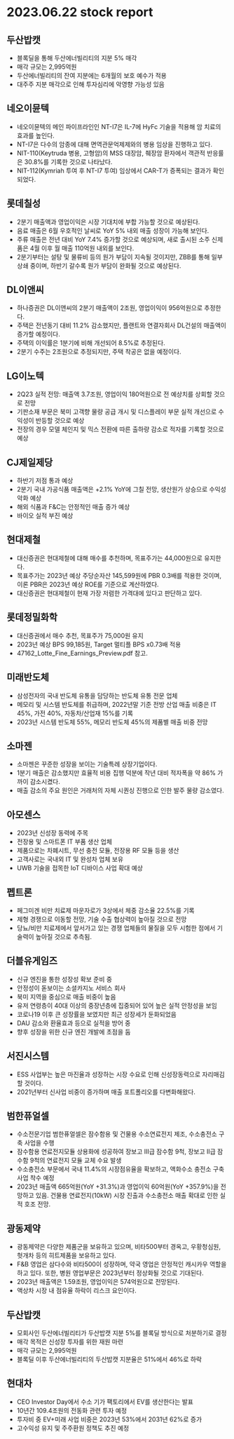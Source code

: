 # 2023.06.22 stock report
## 두산밥캣
- 블록딜을 통해 두산에너빌리티의 지분 5% 매각
- 매각 규모는 2,995억원
- 두산에너빌리티의 잔여 지분에는 6개월의 보호 예수가 적용
- 대주주 지분 매각으로 인해 투자심리에 악영향 가능성 있음
## 네오이뮨텍
- 네오이뮨텍의 메인 파이프라인인 NT-I7은 IL-7에 HyFc 기술을 적용해 암 치료의 효과를 높인다.
- NT-I7은 다수의 암종에 대해 면역관문억제제와의 병용 임상을 진행하고 있다.
- NIT-110(Keytruda 병용, 고형암)의 MSS 대장암, 췌장암 환자에서 객관적 반응률은 30.8%를 기록한 것으로 나타났다.
- NIT-112(Kymriah 투여 후 NT-I7 투여) 임상에서 CAR-T가 증폭되는 결과가 확인되었다.
## 롯데칠성
- 2분기 매출액과 영업이익은 시장 기대치에 부합 가능할 것으로 예상된다.
- 음료 매출은 6월 우호적인 날씨로 YoY 5% 내외 매출 성장이 가능해 보인다.
- 주류 매출은 전년 대비 YoY 7.4% 증가할 것으로 예상되며, 새로 출시된 소주 신제품은 4월 이후 월 매출 110억원 내외를 보인다.
- 2분기부터는 설탕 및 물류비 등의 원가 부담이 지속될 것이지만, ZBB를 통해 일부 상쇄 중이며, 하반기 갈수록 원가 부담이 완화될 것으로 예상된다.
## DL이앤씨
- 하나증권은 DL이앤씨의 2분기 매출액이 2조원, 영업이익이 956억원으로 추정한다.
- 주택은 전년동기 대비 11.2% 감소했지만, 플랜트와 연결자회사 DL건설의 매출액이 증가할 예정이다.
- 주택의 이익률은 1분기에 비해 개선되어 8.5%로 추정된다.
- 2분기 수주는 2조원으로 추정되지만, 주택 착공은 없을 예정이다.
## LG이노텍
- 2Q23 실적 전망: 매출액 3.7조원, 영업이익 180억원으로 전 예상치를 상회할 것으로 전망
- 기판소재 부문은 북미 고객향 물량 공급 개시 및 디스플레이 부문 실적 개선으로 수익성이 반등할 것으로 예상
- 전장의 경우 모델 체인지 및 믹스 전환에 따른 출하량 감소로 적자를 기록할 것으로 예상
## CJ제일제당
- 하반기 저점 통과 예상
- 2분기 국내 가공식품 매출액은 +2.1% YoY에 그칠 전망, 생산원가 상승으로 수익성 악화 예상
- 해외 식품과 F&C는 안정적인 매출 증가 예상
- 바이오 실적 부진 예상
## 현대제철
- 대신증권은 현대제철에 대해 매수를 추천하며, 목표주가는 44,000원으로 유지한다.
- 목표주가는 2023년 예상 주당순자산 145,599원에 PBR 0.3배를 적용한 것이며, 이론 PBR은 2023년 예상 ROE를 기준으로 계산하였다.
- 대신증권은 현대제철이 현재 가장 저렴한 가격대에 있다고 판단하고 있다.
## 롯데정밀화학
- 대신증권에서 매수 추천, 목표주가 75,000원 유지
- 2023년 예상 BPS 99,185원, Target 멀티플 BPS x0.73배 적용
- 47162_Lotte_Fine_Earnings_Preview.pdf 참고.
## 미래반도체
- 삼성전자의 국내 반도체 유통을 담당하는 반도체 유통 전문 업체
- 메모리 및 시스템 반도체를 취급하며, 2022년말 기준 전방 산업 매출 비중은 IT 45%, 가전 40%, 자동차/산업재 15%를 기록
- 2023년 시스템 반도체 55%, 메모리 반도체 45%의 제품별 매출 비중 전망
## 소마젠
- 소마젠은 꾸준한 성장을 보이는 기술특례 상장기업이다.
- 1분기 매출은 감소했지만 효율적 비용 집행 덕분에 작년 대비 적자폭을 약 86% 가까이 감소시켰다.
- 매출 감소의 주요 원인은 거래처의 자체 시퀀싱 진행으로 인한 발주 물량 감소였다.
## 아모센스
- 2023년 신성장 동력에 주목
- 전장용 및 스마트폰 IT 부품 생산 업체
- 제품으로는 차폐시트, 무선 충전 모듈, 전장용 RF 모듈 등을 생산
- 고객사로는 국내외 IT 및 완성차 업체 보유
- UWB 기술을 접목한 IoT 디바이스 사업 확대 예상
## 펩트론
- 페그미겐 비만 치료제 마운자로가 3상에서 체중 감소율 22.5%를 기록 
- 제형 경쟁으로 이동할 전망, 기술 수출 협상력이 높아질 것으로 전망 
- 당뇨/비만 치료제에서 앞서가고 있는 경쟁 업체들의 물질을 모두 시험한 점에서 기술력이 높아질 것으로 추측됨.
## 더블유게임즈
- 신규 엔진을 통한 성장성 확보 준비 중
- 안정성이 돋보이는 소셜카지노 서비스 회사
- 북미 지역을 중심으로 매출 비중이 높음
- 유저 연령층이 40대 이상의 중장년층에 집중되어 있어 높은 실적 안정성을 보임
- 코로나19 이후 큰 성장률을 보였지만 최근 성장세가 둔화되었음
- DAU 감소와 환율효과 등으로 실적을 방어 중
- 향후 성장을 위한 신규 엔진 개발에 초점을 둠
## 서진시스템
- ESS 사업부는 높은 마진율과 성장하는 시장 수요로 인해 신성장동력으로 자리매김할 것이다.
- 2021년부터 신사업 비중이 증가하며 매출 포트폴리오를 다변화해왔다.
## 범한퓨얼셀
- 수소전문기업 범한퓨얼셀은 잠수함용 및 건물용 수소연료전지 제조, 수소충전소 구축 사업을 수행
- 잠수함용 연료전지모듈 상용화에 성공하여 장보고 III급 잠수함 9척, 장보고 II급 잠수함 9척의 연료전지 모듈 교체 수요 발생
- 수소충전소 부문에서 국내 11.4%의 시장점유율을 확보하고, 액화수소 충전소 구축사업 착수 예정
- 2023년 매출액 665억원(YoY +31.3%)과 영업이익 60억원(YoY +357.9%)을 전망하고 있음. 건물용 연료전지(10kW) 시장 진출과 수소충전소 매출 확대로 인한 실적 호조 전망.
## 광동제약
- 광동제약은 다양한 제품군을 보유하고 있으며, 비타500부터 경옥고, 우황청심원, 헛개차 등의 히트제품을 보유하고 있다.
- F&B 영업은 삼다수와 비타500이 성장하며, 약국 영업은 안정적인 캐시카우 역할을 하고 있다. 또한, 병원 영업부문은 2023년부터 정상화될 것으로 기대된다.
- 2023년 매출액은 1.59조원, 영업이익은 574억원으로 전망된다.
- 액상차 시장 내 점유율 하락이 리스크 요인이다.
## 두산밥캣
- 모회사인 두산에너빌리티가 두산밥캣 지분 5%를 블록딜 방식으로 처분하기로 결정
- 매각 목적은 신성장 투자를 위한 재원 마련
- 매각 규모는 2,995억원
- 블록딜 이후 두산에너빌리티의 두산밥캣 지분율은 51%에서 46%로 하락
## 현대차
- CEO Investor Day에서 수소 기가 팩토리에서 EV를 생산한다는 발표
- 10년간 109.4조원의 전동화 관련 투자 예정
- 투자비 중 EV+미래 사업 비중은 2023년 53%에서 2031년 62%로 증가
- 고수익성 유지 및 주주환원 정책도 추진 예정